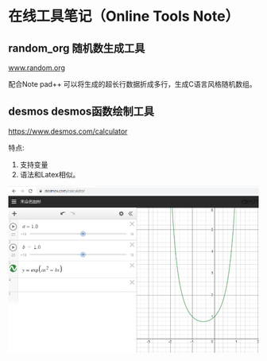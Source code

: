# 在线工具笔记（Online Tools Note）

## random_org 随机数生成工具
www.random.org

配合Note pad++ 可以将生成的超长行数据折成多行，生成C语言风格随机数组。

## desmos desmos函数绘制工具

https://www.desmos.com/calculator

特点:
1. 支持变量
2. 语法和Latex相似。

![](./figures/desmos.png)
